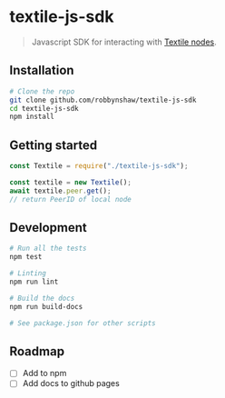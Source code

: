 # textile-js-sdk

> Javascript SDK for interacting with [Textile nodes](github/textileio/textile-go).

## Installation

```sh
# Clone the repo
git clone github.com/robbynshaw/textile-js-sdk
cd textile-js-sdk
npm install
```

## Getting started

```js
const Textile = require("./textile-js-sdk");

const textile = new Textile();
await textile.peer.get();
// return PeerID of local node
```

## Development

```sh
# Run all the tests
npm test

# Linting
npm run lint

# Build the docs
npm run build-docs

# See package.json for other scripts
```

## Roadmap

- [ ] Add to npm
- [ ] Add docs to github pages
